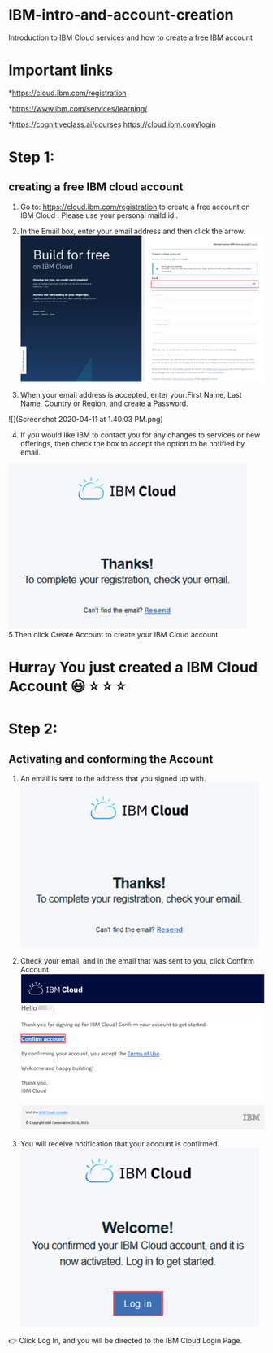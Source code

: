 # IBM-intro-and-account-creation
Introduction to IBM Cloud services and how to create a free IBM account 


# Important links 
*https://cloud.ibm.com/registration

*https://www.ibm.com/services/learning/

*https://cognitiveclass.ai/courses
https://cloud.ibm.com/login

# Step 1: 
## creating a free IBM cloud account 
  1.   Go to: https://cloud.ibm.com/registration to create a free account on IBM Cloud . Please use your personal maild id .
  2.   In the Email box, enter your email address and then click the arrow.
![](Cld_Acct_Lab_-_pic_1.png)

 3.   When your email address is accepted, enter your:First Name, Last Name, Country or Region, and create a Password.

![](Screenshot 2020-04-11 at 1.40.03 PM.png)
 
 4. If you would like IBM to contact you for any changes to services or new offerings, then check the box to accept the option to be notified by email.

![](Cld_Acct_Lab_-_pic_2.png)
 5.Then click  Create Account to create your IBM Cloud account.


# Hurray You just created a IBM Cloud Account :smiley:	:star: :star: :star:

# Step 2: 
## Activating and conforming the Account 
1.   An email is sent to the address that you signed up with.
 ![](Cld_Acct_Lab_-_pic_2.png)


2.   Check your email, and in the email that was sent to you, click Confirm Account.
![](Cld_Acct_Lab_-_pic_3.png)


3.   You will receive notification that your account is confirmed.
![](Cld_Acct_Lab_-_pic_4.png)


:point_right:               Click Log In, and you will be directed to the IBM Cloud Login Page.







